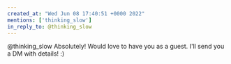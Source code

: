 ```yaml
---
created_at: "Wed Jun 08 17:40:51 +0000 2022"
mentions: ['thinking_slow']
in_reply_to: @thinking_slow
---
```


@thinking_slow Absolutely! Would love to have you as a guest. I'll send you a DM with details! :)